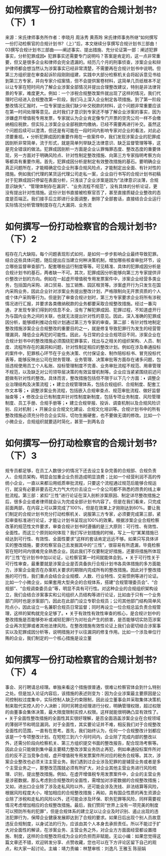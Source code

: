 # 如何撰写一份打动检察官的合规计划书?（下）1

来源：宋氏律师事务所作者：李晓月 周泳秀  黄燕玲 宋氏律师事务所继“如何撰写一份打动检察官的合规计划书?（上）”后，本文继续分享撰写合规计划书三部曲！03撰写合规计划书三部曲——阐述事实、提出措施、充分论证第一部：阐述犯罪事实，分析犯罪成因◐ 犯罪事实还需要专门说明吗？答案是肯定的，这一点非常重要，但又是很多企业和律师会完全遗漏的。经历几个月的刑事侦查，涉案企业和辩护律师都会想当然认为涉案事实已经非常清楚，不需要再在合规计划书中说明。但第三方组织是在审查起诉阶段刚刚组建，实践中大部分检察机关会将起诉意见书给到第三方专家，并向专家介绍案情，但不会提供案卷材料，这简单几页纸根本不足以让专家在短时间内了解企业涉案全部情况并提出合理整改建议，特别是非法律背景的专家，难度更大。例如：一个涉税合规整改案件就出现了这样的情况，我们代理时已经进入合规整改第一阶段，我们马上深入企业制定各项措施。到了第一阶段整改情况汇报时，一位专家提出我们缺少补交税款的材料，这个问题非常重要应该在第一时间处理等意见。此时我们才意识到专家还不够了解企业涉案的事实，因为涉嫌虚开增值税专用发票，专家就认为企业肯定像专门开票的空壳公司一样不会缴纳相应税款，但实际上涉案企业全部税款均缴纳，已经不需要再进行补交。虽然这个问题后续可以澄清，但还是有可能在一段时间内影响专家对企业的看法，对此必须要重视。◐ 分析犯罪成因的重要作用在一些案件中，我们发现涉案企业的犯罪成因剖析非常简单，流于形式，就是简单列举缺乏法律意识、缺乏监督管理等等，这是完全错误的做法。犯罪成因剖析一方面是企业认罪悔罪态度、整改态度的重要体现，另一方面对于明确风险点、针对性制定整改措施、向第三方专家指明考察方向等都具有重要作用。首先，犯罪成因分析是制定有效整改措施的基石。要明确企业真正问题所在，才能精确定位企业刑事合规风险点，才能制定出全面、有针对性的措施。例如我们代理的某货运代理公司走私一案，企业自行书写的合规计划书初稿对于犯罪成因只停留在表面分析，只浅谈了企业涉案是因为“法律意识淡薄，合规意识缺失”、“管理体制存在漏洞”、“业务流程不规范”，没有具体的分析论证，更没有提出针对性措施。这份计划书直接被检察官否了，甚至直接质疑企业整改的态度是否端正。我们接手后立即进行全面调整，删除了全部套话，直接结合企业运行实际情况分析管理制度存在几大漏洞、业务流

# 如何撰写一份打动检察官的合规计划书?（下）2

程存在几大缺陷，每个问题表现形式如何，是如何一步步影响企业最终导致犯罪。结合这些具体问题，随后提出应当建立何种决策机制，增加哪些核查审批环节，设立哪些监督审查部门，配套哪些运行制度等等。可见精准、具体的犯罪成因分析是合规计划书的基石，两者缺一不可。其次，犯罪成因分析能够向第三方专家提供评价整改计划的方向。例如在一起虚开增值税专用发票案件中，涉案企业经营多类业务，包括国内采购、进口贸易、加工销售、园区租赁等。涉案虚开行为只发生在国内采购业务，因此企业针对涉案业务提出整改计划，严格限制向无开票资质的个人或个体户采购等行为。但是到了审查合规计划时，第三方专家要求企业将所有涉税情况进行汇报，并要求各类缴纳税款的业务都要采取合规整改措施。经过一番沟通，才发现专家们得到的信息不全，没有了解犯罪成因、犯罪过程，不知道虚开行为与国内业务之间的关联，也就无法提出针对性的意见。因此，深入准确的犯罪成因分析，能够顺利推动合规计划通过第三方专家的审查。第二部：有针对性地制定整改措施涉案企业合规整改的重要目的之一，就是修复导致犯罪行为发生的经营管理漏洞，降低企业再犯的可能性。因此，与日常的企业合规项目不同，涉案企业在合规计划书中的整改措施必须围绕犯罪事实，找出与之相关的组织架构、人员、制度、流程所存在的漏洞和问题，针对性制定相应的整改计划。例如在涉及串通投标的案件中，犯罪核心环节在于业务决策、代付保证金、制作陪标标书、冒充投标代表等，能够反映出公司在财务管理、业务管理、决策审批等方面存在诸多问题，包括违规使用员工个人私账、投标管理制度不完善、业务审批流程不规范、用章管理不规范，以及缺乏对公司领导层决策的有效监督机制等。企业应当紧紧围绕前述问题做有针对性的整改。具体而言，整改措施包括但不限于以下几个方面：◐ 调整企业治理结构及决策流程；◐ 建立合规管理体系，包括合规组织、合规制度、配套工作文本等；◐ 调整涉案业务流程，包括嵌入合规审查点、规范审批流程、做好监督抽查等；◐ 修改企业已有制度并针对性制度新制度，包括专项业务制度、风险管理制度、员工手册、合规手册等；◐ 建立合规举报、投诉、调查机制以及合规风险识别、应对机制；◐ 开展企业合规文化建设、合规文化培训等。合规计划书中的所有整改措施必须充分符合企业实际，切勿生搬硬套，也不要做无谓的修改。比如一个小微企业，合规组织就要适时简化，甚至一到两名合

# 如何撰写一份打动检察官的合规计划书?（下）3

规专员都足够，在员工人数很少的情况下还去设立复杂完善的合规部、合规负责人、合规员架构，明显会加重企业负担造成明显浪费；比如一个经营利润不高的传统小企业，一直以来都沿用纸质审批流程，只要这个流程通过规范后能够合规运行，就没有必要非要去花大力气大代价去设立一个全公司都不熟悉的昂贵的线上审批流程。第三部：紧扣“三性”进行论证在深入剖析涉案原因、制定详尽整改措施之后，很多企业或者律师就会认为完成全部计划书内容了。但是在我们看来，只完成前面两部，在内容上可以算完成了100%，但是在效果上才刚刚达到60%。要让我们制定的合规计划书充分打动检察机关、说服第三方专家，必须要完成第三部，紧扣审查标准进行论证，才能让计划书呈现出100%的效果。根据涉案企业合规检察改革的规范性文件要求，审查合规计划书时遵循的是三大原则：可行性、有效性、全面性。而这三个原则如何体现？我们写计划措施的时候，写上一句“某某措施已经达到可行性、有效性、全面性要求”这样的套话肯定远远不够。如果只写具体详实的整改措施，要求检察官自己去发掘其中的“三性”，很容易有所遗漏，毕竟检察官在短时间内很难完全熟悉企业。因此我们不仅要制定好措施，还要将措施所体现的“三性”在计划书中加以论证，让检察官第一时间就能体会到。◐ 关于可行性关于可行性审查，最重要就是涉案企业是否具备执行合规计划书各具体措施的多方面能力，涉案企业能否在办案机关要求的期限内完成所有的整改措施。因此对于整改措施的可行性，我们重点会结合企业规模、人数、行业特性、交易惯例等进行论证。比如一个小微企业，如果套用大型央企的合规体系，搭建“合规管理委员会”、“合规部”、“合规调查委员会”等，明显不具有可行性。对这种企业的合规组织架构设立，我们会结合涉案事实和公司组织人员结构等进行论证，比如由于只有一个业务部门同时也是涉案部门，因此在此部门设立专职合规员；公司其他部门结构简单风险点小，因此设立一名兼职合规员日常监督；同时再设立一位合规总监负责合规管理，这样的架构就完全足够了。◐ 关于有效性有效性审查的核心，是合规计划中的整改措施是否能够弥补或减轻犯罪行为对社会产生的损害，是否能够切实防范涉案企业再次犯罪或者其他法律风险。在整改措施有效性论证上我们会密切结合涉案事实以及犯罪成因分析等，说明措施对于以往漏洞的修复作用。比如一个涉及单位行贿的企业，我们制定的一个核心措施是设立董

# 如何撰写一份打动检察官的合规计划书?（下）4

事会、另行聘请总经理。单独来看这个措施很普通，很难让检察官体会到什么特别之处。但是加入论证内容后，该措施的表述则变为：因为企业涉案最主要原因是公司控制权过度集中，实际控制人缺乏约束限制，因此设立董事会并采取集体决策机制来取代实控人的个人决断；同时另聘总经理进行分权，明确管理权限，超过权限的由董事会集体决策，最大限度限制实控人权限。这样就能很明确凸显有效性了。◐ 关于全面性整改措施的全面性其实很好理解，是否全面涵盖涉案企业在合规领域的薄弱环节和明显漏洞。对于全面性，其实要论证并不难，相反我们对于合规整改全面性的范围，一直有在思考。首先，我们始终认为，任何一个合规整改计划都应该是一个专项整改计划。在短短三到六个月时间内，企业除了完成内部的整改以外，还需分阶段向检察机关、第三方组织提交书面的整改报告，配合现场考察等。因此企业只能做到集中最主要精力整改涉案业务防止再犯，例如串通投标案件所对应的反不正当竞争合规，虚开增值税专用发票案件所对应的税务合规等。其次，涉案企业整改也必须关注主营业务。我们遇到过企业涉及犯罪的是辅营业务或者是多个主营业务之一，那整改范围就必须有所扩大，对企业其他主营业务进行风险梳理、识别，提出整改措施。例如，在虚开增值税专用发票案件中，企业的主营业务是涉密数据，那么考虑到合规整改的全面性，需增加对涉密数据的合规整改措施；又如，进出口企业除了涉及走私风险以外，还可能会涉及洗钱、非法结算等风险，根据风险程度大小，增加相应的合规整改措施；再如，具有国企性质的再生资源企业除了涉税和走私的风险以外，还可能会涉及环保、职务犯罪等风险，同样需要视情况考虑增加相应的合规整改措施。最后，我们赞同“世界上没有一项完美的制度可以预防所有的犯罪”，但是合规体系的建立足以让企业及时识别、遏止出现的违法犯罪行为，保障企业健康发展即达到了合规的要求。如果日后出现个别人员故意违反合规制度，以身试法的行为，应该由其个人本身去承担责任。所以不能过于扩大对全面性的解读，在涉案业务、主营业务之外，对企业方方面面经营都设置措施、制度，这样的合规整改将成为企业的负担而非赋能。无讼小编：如果您觉得这篇文章还不错，欢迎转发分享、点赞收藏，您也可以在下方评论区留下自己的观点，和大家一起讨论。主编：靖力责编：林慧审核：刘逸凡 王雅玉 陈丽娟 

